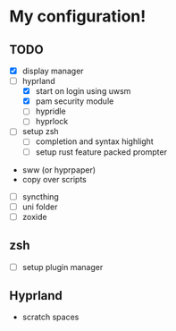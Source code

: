 # My configuration!

## TODO
- [X] display manager
- [ ] hyprland
  - [X] start on login using uwsm
  - [x] pam security module
  - [ ] hypridle
  - [ ] hyprlock
- [ ] setup zsh
  - [ ] completion and syntax highlight
  - [ ] setup rust feature packed prompter
- sww (or hyprpaper)
- copy over scripts
- [ ] syncthing
- [ ] uni folder
- [ ] zoxide

## zsh
- [ ] setup plugin manager

## Hyprland
- scratch spaces
